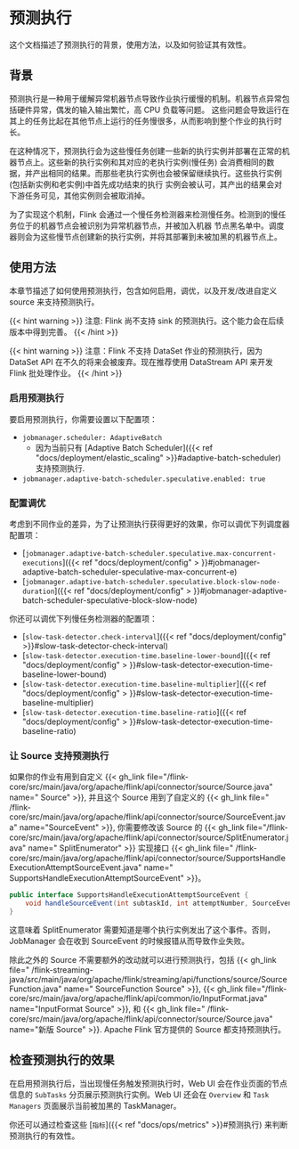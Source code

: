<!--
Licensed to the Apache Software Foundation (ASF) under one
or more contributor license agreements.  See the NOTICE file
distributed with this work for additional information
regarding copyright ownership.  The ASF licenses this file
to you under the Apache License, Version 2.0 (the
"License"); you may not use this file except in compliance
with the License.  You may obtain a copy of the License at

  http://www.apache.org/licenses/LICENSE-2.0

Unless required by applicable law or agreed to in writing,
software distributed under the License is distributed on an
"AS IS" BASIS, WITHOUT WARRANTIES OR CONDITIONS OF ANY
KIND, either express or implied.  See the License for the
specific language governing permissions and limitations
under the License.
-->

# 预测执行

这个文档描述了预测执行的背景，使用方法，以及如何验证其有效性。

## 背景

预测执行是一种用于缓解异常机器节点导致作业执行缓慢的机制。机器节点异常包括硬件异常，偶发的输入输出繁忙，高 CPU 负载等问题。 这些问题会导致运行在其上的任务比起在其他节点上运行的任务慢很多，从而影响到整个作业的执行时长。

在这种情况下，预测执行会为这些慢任务创建一些新的执行实例并部署在正常的机器节点上。这些新的执行实例和其对应的老执行实例(慢任务)
会消费相同的数据，并产出相同的结果。而那些老执行实例也会被保留继续执行。这些执行实例(包括新实例和老实例)中首先成功结束的执行 实例会被认可，其产出的结果会对下游任务可见，其他实例则会被取消掉。

为了实现这个机制，Flink 会通过一个慢任务检测器来检测慢任务。检测到的慢任务位于的机器节点会被识别为异常机器节点，并被加入机器 节点黑名单中。调度器则会为这些慢节点创建新的执行实例，并将其部署到未被加黑的机器节点上。

## 使用方法

本章节描述了如何使用预测执行，包含如何启用，调优，以及开发/改进自定义 source 来支持预测执行。

{{< hint warning >}} 注意: Flink 尚不支持 sink 的预测执行。这个能力会在后续版本中得到完善。 {{< /hint >}}

{{< hint warning >}} 注意：Flink 不支持 DataSet 作业的预测执行，因为 DataSet API 在不久的将来会被废弃。现在推荐使用 DataStream API 来开发 Flink 批处理作业。 {{<
/hint >}}

### 启用预测执行

要启用预测执行，你需要设置以下配置项：

- `jobmanager.scheduler: AdaptiveBatch`
    - 因为当前只有 [Adaptive Batch Scheduler]({{< ref "docs/deployment/elastic_scaling" >}}#adaptive-batch-scheduler) 支持预测执行.
- `jobmanager.adaptive-batch-scheduler.speculative.enabled: true`

### 配置调优

考虑到不同作业的差异，为了让预测执行获得更好的效果，你可以调优下列调度器配置项：

- [`jobmanager.adaptive-batch-scheduler.speculative.max-concurrent-executions`]({{< ref "docs/deployment/config" >
  }}#jobmanager-adaptive-batch-scheduler-speculative-max-concurrent-e)
- [`jobmanager.adaptive-batch-scheduler.speculative.block-slow-node-duration`]({{< ref "docs/deployment/config" >
  }}#jobmanager-adaptive-batch-scheduler-speculative-block-slow-node)

你还可以调优下列慢任务检测器的配置项：

- [`slow-task-detector.check-interval`]({{< ref "docs/deployment/config" >}}#slow-task-detector-check-interval)
- [`slow-task-detector.execution-time.baseline-lower-bound`]({{< ref "docs/deployment/config" >
  }}#slow-task-detector-execution-time-baseline-lower-bound)
- [`slow-task-detector.execution-time.baseline-multiplier`]({{< ref "docs/deployment/config" >
  }}#slow-task-detector-execution-time-baseline-multiplier)
- [`slow-task-detector.execution-time.baseline-ratio`]({{< ref "docs/deployment/config" >
  }}#slow-task-detector-execution-time-baseline-ratio)

### 让 Source 支持预测执行

如果你的作业有用到自定义 {{< gh_link file="/flink-core/src/main/java/org/apache/flink/api/connector/source/Source.java" name="
Source" >}}, 并且这个 Source 用到了自定义的 {{< gh_link file="
/flink-core/src/main/java/org/apache/flink/api/connector/source/SourceEvent.java" name="SourceEvent" >}}, 你需要修改该 Source
的 {{< gh_link file="/flink-core/src/main/java/org/apache/flink/api/connector/source/SplitEnumerator.java" name="
SplitEnumerator" >}} 实现接口 {{< gh_link file="
/flink-core/src/main/java/org/apache/flink/api/connector/source/SupportsHandleExecutionAttemptSourceEvent.java" name="
SupportsHandleExecutionAttemptSourceEvent" >}}。

```java
public interface SupportsHandleExecutionAttemptSourceEvent {
    void handleSourceEvent(int subtaskId, int attemptNumber, SourceEvent sourceEvent);
}
```

这意味着 SplitEnumerator 需要知道是哪个执行实例发出了这个事件。否则，JobManager 会在收到 SourceEvent 的时候报错从而导致作业失败。

除此之外的 Source 不需要额外的改动就可以进行预测执行，包括 {{< gh_link file="
/flink-streaming-java/src/main/java/org/apache/flink/streaming/api/functions/source/SourceFunction.java" name="
SourceFunction Source" >}}, {{< gh_link file="/flink-core/src/main/java/org/apache/flink/api/common/io/InputFormat.java"
name="InputFormat Source" >}}, 和 {{< gh_link file="
/flink-core/src/main/java/org/apache/flink/api/connector/source/Source.java" name="新版 Source" >}}. Apache Flink 官方提供的
Source 都支持预测执行。

## 检查预测执行的效果

在启用预测执行后，当出现慢任务触发预测执行时，Web UI 会在作业页面的节点信息的 `SubTasks` 分页展示预测执行实例。Web UI 还会在 `Overview` 和 `Task Managers` 页面展示当前被加黑的
TaskManager。

你还可以通过检查这些 [`指标`]({{< ref "docs/ops/metrics" >}}#预测执行) 来判断预测执行的有效性。